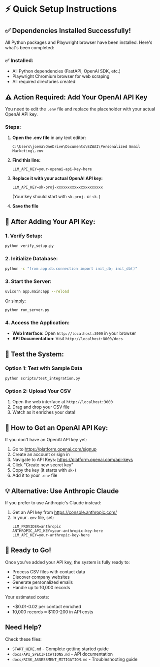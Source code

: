 # ⚡ Quick Setup Instructions

## ✅ Dependencies Installed Successfully!

All Python packages and Playwright browser have been installed. Here's what's been completed:

### ✅ Installed:
- All Python dependencies (FastAPI, OpenAI SDK, etc.)
- Playwright Chromium browser for web scraping
- All required directories created

## ⚠️ Action Required: Add Your OpenAI API Key

You need to edit the `.env` file and replace the placeholder with your actual OpenAI API key.

### Steps:

1. **Open the .env file** in any text editor:
   ```
   C:\Users\joema\OneDrive\Documents\EZWAI\Personalized Email Marketing\.env
   ```

2. **Find this line:**
   ```
   LLM_API_KEY=your-openai-api-key-here
   ```

3. **Replace it with your actual OpenAI API key:**
   ```
   LLM_API_KEY=sk-proj-xxxxxxxxxxxxxxxxxxxxx
   ```
   (Your key should start with `sk-proj-` or `sk-`)

4. **Save the file**

## 🚀 After Adding Your API Key:

### 1. Verify Setup:
```bash
python verify_setup.py
```

### 2. Initialize Database:
```bash
python -c "from app.db.connection import init_db; init_db()"
```

### 3. Start the Server:
```bash
uvicorn app.main:app --reload
```
Or simply:
```bash
python run_server.py
```

### 4. Access the Application:
- **Web Interface**: Open `http://localhost:3000` in your browser
- **API Documentation**: Visit `http://localhost:8000/docs`

## 📝 Test the System:

### Option 1: Test with Sample Data
```bash
python scripts/test_integration.py
```

### Option 2: Upload Your CSV
1. Open the web interface at `http://localhost:3000`
2. Drag and drop your CSV file
3. Watch as it enriches your data!

## 🔑 How to Get an OpenAI API Key:

If you don't have an OpenAI API key yet:

1. Go to https://platform.openai.com/signup
2. Create an account or sign in
3. Navigate to API Keys: https://platform.openai.com/api-keys
4. Click "Create new secret key"
5. Copy the key (it starts with `sk-`)
6. Add it to your `.env` file

## 💡 Alternative: Use Anthropic Claude

If you prefer to use Anthropic's Claude instead:

1. Get an API key from https://console.anthropic.com/
2. In your `.env` file, set:
   ```
   LLM_PROVIDER=anthropic
   ANTHROPIC_API_KEY=your-anthropic-key-here
   LLM_API_KEY=your-anthropic-key-here
   ```

## 🎯 Ready to Go!

Once you've added your API key, the system is fully ready to:
- Process CSV files with contact data
- Discover company websites
- Generate personalized emails
- Handle up to 10,000 records

Your estimated costs:
- ~$0.01-0.02 per contact enriched
- 10,000 records ≈ $100-200 in API costs

## Need Help?

Check these files:
- `START_HERE.md` - Complete getting started guide
- `docs/API_SPECIFICATIONS.md` - API documentation
- `docs/RISK_ASSESSMENT_MITIGATION.md` - Troubleshooting guide